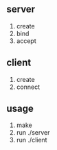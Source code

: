 ## server
1. create
2. bind
3. accept

## client
1. create
2. connect

## usage
1. make
2. run ./server
3. run ./client
